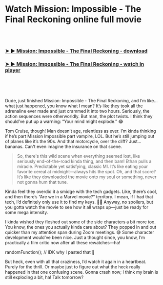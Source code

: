 <h1>Watch Mission: Impossible - The Final Reckoning online full movie</h1>


<br><br>

<h3><a href="https://Andrews-enenmitic1984.github.io/rpuxytrdll/">➤ ► Mission: Impossible - The Final Reckoning - download</a></h3> 
<h3><a href="https://Andrews-enenmitic1984.github.io/rpuxytrdll/">➤ ► Mission: Impossible - The Final Reckoning - watch in player</a></h3>


<br><br><br>


Dude, just finished Mission: Impossible - The Final Reckoning, and I’m like… what just happened, you know what I mean? It’s like they took all the adrenaline ever made and just crammed it into two hours. Seriously, the action sequences were otherworldly. But man, the plot twists. I think they should’ve put up a warning: “Your mind might explode.” 😂

Tom Cruise, though! Man doesn’t age, relentless as ever. I’m kinda thinking if he’s part Mission Impossible part vampire, LOL. But he’s still jumping out of planes like it’s the 90s. And that motorcycle, over the cliff? Just… bananas. Can't even imagine the insurance on that scene.

> So, there's this wild scene when everything seemed lost, like seriously end-of-the-road kinda thing, and then bam! Ethan pulls a miracle. Predictable yet satisfying, classic MI. It’s like eating your favorite cereal at midnight—always hits the spot. Oh, and that score? It’s like they downloaded the movie onto my soul or something, never not gonna hum that tune.

Kinda feel they overdid it a smidge with the tech gadgets. Like, there’s cool, and then there’s “Are we in a Marvel movie?” territory. I mean, if I had that tech, I’d definitely only use it to find my keys. 🤷‍♂️ Anyway, no spoilers, but you gotta watch the movie to see how it all wraps up—just be ready for some mega intensity.

I kinda wished they fleshed out some of the side characters a bit more too. You know, the ones you actually kinda care about? They popped in and out quicker than my attention span during Zoom meetings. 😅 Some character development would’ve been nice. Just a thought since, you know, I’m practically a film critic now after all these rewatches—ha!

randomFunction(); // IDK why I pasted that 🤔

But heck, even with all that craziness, I’d watch it again in a heartbeat. Purely for the thrill. Or maybe just to figure out what the heck really happened in that one confusing scene. Gonna crash now; I think my brain is still exploding a bit, ha! Talk tomorrow?
